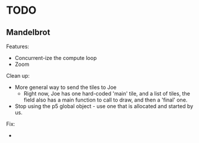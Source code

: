 
# TODO

## Mandelbrot

Features:

* Concurrent-ize the compute loop
* Zoom

Clean up:

* More general way to send the tiles to Joe
  * Right now, Joe has one hard-coded 'main' tile, and a list of tiles,
    the field also has a main function to call to draw, and then a 'final' one.
* Stop using the p5 global object - use one that is allocated and started by us.

Fix:

*

